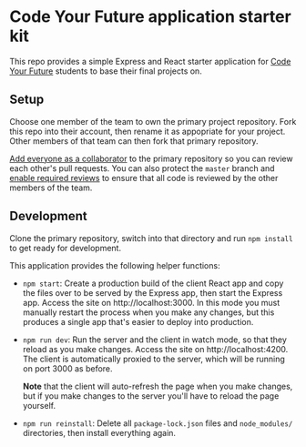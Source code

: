 Code Your Future application starter kit
========================================

This repo provides a simple Express and React starter application for [Code
Your Future][1] students to base their final projects on.

Setup
-----

Choose one member of the team to own the primary project repository. Fork this
repo into their account, then rename it as appopriate for your project. Other
members of that team can then fork that primary repository. 

[Add everyone as a collaborator][2] to the primary repository so you can
review each other's pull requests. You can also protect the `master` branch
and [enable required reviews][3] to ensure that all code is reviewed by the
other members of the team.

Development
-----------

Clone the primary repository, switch into that directory and run `npm install`
to get ready for development.

This application provides the following helper functions:

  - `npm start`: Create a production build of the client React app and copy
    the files over to be served by the Express app, then start the Express
    app. Access the site on http://localhost:3000. In this mode you must
    manually restart the process when you make any changes, but this produces
    a single app that's easier to deploy into production.

  - `npm run dev`: Run the server and the client in watch mode, so that they
    reload as you make changes. Access the site on http://localhost:4200. The
    client is automatically proxied to the server, which will be running on
    port 3000 as before. 
    
    **Note** that the client will auto-refresh the page when you make changes,
    but if you make changes to the server you'll have to reload the page
    yourself.

  - `npm run reinstall`: Delete all `package-lock.json` files and
    `node_modules/` directories, then install everything again.

  [1]: https://codeyourfuture.io/
  [2]: https://help.github.com/articles/inviting-collaborators-to-a-personal-repository/
  [3]: https://help.github.com/articles/enabling-required-reviews-for-pull-requests/

